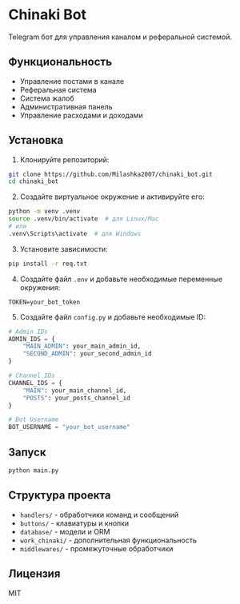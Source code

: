 # Chinaki Bot

Telegram бот для управления каналом и реферальной системой.

## Функциональность

- Управление постами в канале
- Реферальная система
- Система жалоб
- Административная панель
- Управление расходами и доходами

## Установка

1. Клонируйте репозиторий:
```bash
git clone https://github.com/Milashka2007/chinaki_bot.git
cd chinaki_bot
```

2. Создайте виртуальное окружение и активируйте его:
```bash
python -m venv .venv
source .venv/bin/activate  # для Linux/Mac
# или
.venv\Scripts\activate  # для Windows
```

3. Установите зависимости:
```bash
pip install -r req.txt
```

4. Создайте файл `.env` и добавьте необходимые переменные окружения:
```
TOKEN=your_bot_token
```

5. Создайте файл `config.py` и добавьте необходимые ID:
```python
# Admin IDs
ADMIN_IDS = {
    "MAIN_ADMIN": your_main_admin_id,
    "SECOND_ADMIN": your_second_admin_id
}

# Channel IDs
CHANNEL_IDS = {
    "MAIN": your_main_channel_id,
    "POSTS": your_posts_channel_id
}

# Bot Username
BOT_USERNAME = "your_bot_username"
```

## Запуск

```bash
python main.py
```

## Структура проекта

- `handlers/` - обработчики команд и сообщений
- `buttons/` - клавиатуры и кнопки
- `database/` - модели и ORM
- `work_chinaki/` - дополнительная функциональность
- `middlewares/` - промежуточные обработчики

## Лицензия

MIT 
